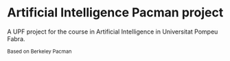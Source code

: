 # Artificial Intelligence Pacman project
A UPF project for the course in Artificial Intelligence in Universitat Pompeu Fabra.

<sub>Based on Berkeley Pacman</sub>

